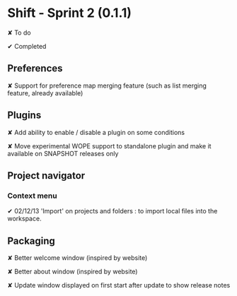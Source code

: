 
# Shift - Sprint 2 (0.1.1)

<t>✘</t> To do

<d>✔</d> Completed

## Preferences

<t>✘</t> Support for preference map merging feature (such as list merging feature, already available)

## Plugins

<t>✘</t> Add ability to enable / disable a plugin on some conditions

<t>✘</t> Move experimental WOPE support to standalone plugin and make it available on SNAPSHOT releases only

## Project navigator

### Context menu  

<d>✔ 02/12/13</d> 'Import' on projects and folders : to import local files into the workspace.

## Packaging

<t>✘</t> Better welcome window (inspired by website)

<t>✘</t> Better about window (inspired by website)

<t>✘</t> Update window displayed on first start after update to show release notes

